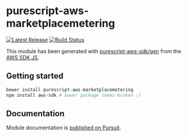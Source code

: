 # purescript-aws-marketplacemetering

[![Latest Release](https://pursuit.purescript.org/packages/purescript-aws-marketplacemetering/badge)](https://pursuit.purescript.org/packages/purescript-aws-marketplacemetering)
[![Build Status](https://app.wercker.com/status/5909b9e96d1080804b17a28f72f87b6b/s/master)](https://app.wercker.com/project/byKey/5909b9e96d1080804b17a28f72f87b6b)

This module has been generated with [purescript-aws-sdk/gen](https://github.com/purescript-aws-sdk/gen) from the [AWS SDK JS](https://github.com/aws/aws-sdk-js).

## Getting started

```sh
bower install purescript-aws-marketplacemetering
npm install aws-sdk # bower package seems broken :(
```

## Documentation

Module documentation is [published on Pursuit](http://pursuit.purescript.org/packages/purescript-aws-marketplacemetering).
